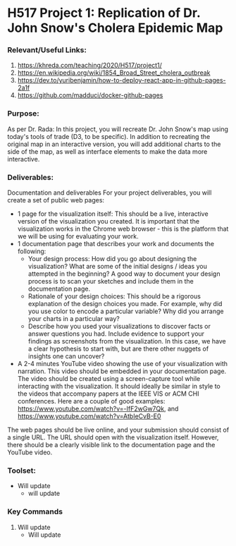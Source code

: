 # H517 Project 1: Replication of Dr. John Snow's Cholera Epidemic Map

### Relevant/Useful Links:
1. https://khreda.com/teaching/2020/H517/project1/
2. https://en.wikipedia.org/wiki/1854_Broad_Street_cholera_outbreak
3. https://dev.to/yuribenjamin/how-to-deploy-react-app-in-github-pages-2a1f
4. https://github.com/madduci/docker-github-pages

### Purpose: 
As per Dr. Rada:
In this project, you will recreate Dr. John Snow's map using today's tools of trade (D3, to be specific). 
In addition to recreating the original map in an interactive version, you will add additional charts to the 
side of the map, as well as interface elements to make the data more interactive.

### Deliverables:
Documentation and deliverables
For your project deliverables, you will create a set of public web pages:

- 1 page for the visualization itself: This should be a live, interactive version of the visualization you created. It is important that the visualization works in the Chrome web browser - this is the platform that we will be using for evaluating your work.
- 1 documentation page that describes your work and documents the following:
    - Your design process: How did you go about designing the visualization? What are some of the initial designs / ideas you attempted in the beginning? A good way to document your design process is to scan your sketches and include them in the documentation page.
    - Rationale of your design choices: This should be a rigorous explanation of the design choices you made. For example, why did you use color to encode a particular variable? Why did you arrange your charts in a particular way?
    - Describe how you used your visualizations to discover facts or answer questions you had. Include evidence to support your findings as screenshots from the visualization. In this case, we have a clear hypothesis to start with, but are there other nuggets of insights one can uncover?
- A 2-4 minutes YouTube video showing the use of your visualization with narration. This video should be embedded in your documentation page. The video should be created using a screen-capture tool while interacting with the visualization. It should ideally be similar in style to the videos that accompany papers at the IEEE VIS or ACM CHI conferences. Here are a couple of good examples: https://www.youtube.com/watch?v=-IfF2wGw7Qk, and https://www.youtube.com/watch?v=AtbIeCvB-E0


The web pages should be live online, and your submission should consist of a single URL. The URL should open with the visualization itself. However, there should be a clearly visible link to the documentation page and the YouTube video.

### Toolset:
- Will update
    - will update

### Key Commands
1. Will update
    * Will update

